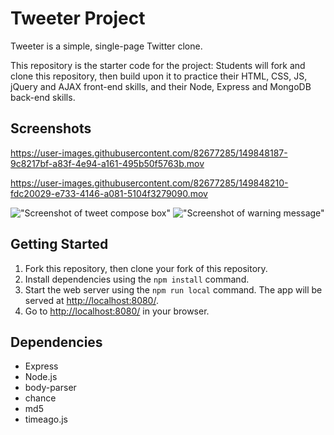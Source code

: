 # Tweeter Project

Tweeter is a simple, single-page Twitter clone.

This repository is the starter code for the project: Students will fork and clone this repository, then build upon it to practice their HTML, CSS, JS, jQuery and AJAX front-end skills, and their Node, Express and MongoDB back-end skills.

## Screenshots




https://user-images.githubusercontent.com/82677285/149848187-9c8217bf-a83f-4e94-a161-495b50f5763b.mov

https://user-images.githubusercontent.com/82677285/149848210-fdc20029-e733-4146-a081-5104f3279090.mov



!["Screenshot of tweet compose box"](https://github.com/owong83/tweeter/blob/master/doc/tweet.png?raw=true)
!["Screenshot of warning message"](https://github.com/owong83/tweeter/blob/master/doc/warning.png?raw=true)


## Getting Started

1. Fork this repository, then clone your fork of this repository.
2. Install dependencies using the `npm install` command.
3. Start the web server using the `npm run local` command. The app will be served at <http://localhost:8080/>.
4. Go to <http://localhost:8080/> in your browser.

## Dependencies

- Express
- Node.js
- body-parser
- chance
- md5
- timeago.js
